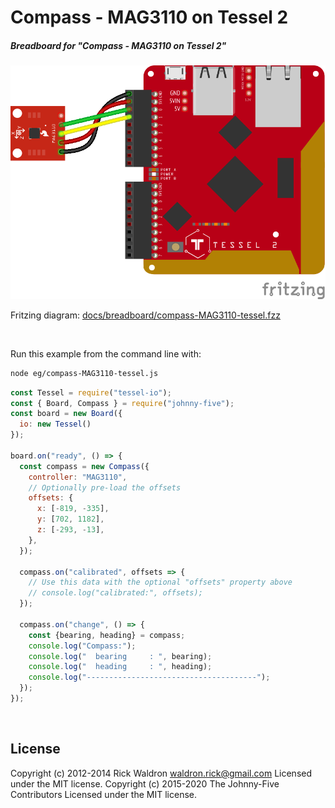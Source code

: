 <!--remove-start-->

# Compass - MAG3110 on Tessel 2

<!--remove-end-->






##### Breadboard for "Compass - MAG3110 on Tessel 2"



![docs/breadboard/compass-MAG3110-tessel.png](breadboard/compass-MAG3110-tessel.png)<br>

Fritzing diagram: [docs/breadboard/compass-MAG3110-tessel.fzz](breadboard/compass-MAG3110-tessel.fzz)

&nbsp;




Run this example from the command line with:
```bash
node eg/compass-MAG3110-tessel.js
```


```javascript
const Tessel = require("tessel-io");
const { Board, Compass } = require("johnny-five");
const board = new Board({
  io: new Tessel()
});

board.on("ready", () => {
  const compass = new Compass({
    controller: "MAG3110",
    // Optionally pre-load the offsets
    offsets: {
      x: [-819, -335],
      y: [702, 1182],
      z: [-293, -13],
    },
  });

  compass.on("calibrated", offsets => {
    // Use this data with the optional "offsets" property above
    // console.log("calibrated:", offsets);
  });

  compass.on("change", () => {
    const {bearing, heading} = compass;
    console.log("Compass:");
    console.log("  bearing     : ", bearing);
    console.log("  heading     : ", heading);
    console.log("--------------------------------------");
  });
});

```








&nbsp;

<!--remove-start-->

## License
Copyright (c) 2012-2014 Rick Waldron <waldron.rick@gmail.com>
Licensed under the MIT license.
Copyright (c) 2015-2020 The Johnny-Five Contributors
Licensed under the MIT license.

<!--remove-end-->
